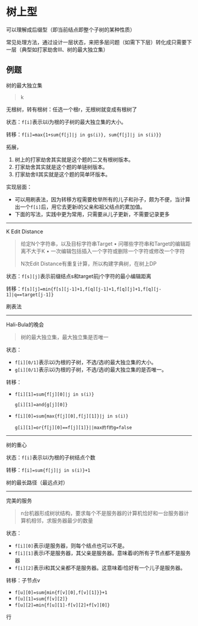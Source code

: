 # 树上型

可以理解成后缀型（即当前结点即整个子树的某种性质）

常见处理方法，通过设计一层状态，来把多层问题（如需下下层）转化成只需要下一层（典型如打家劫舍III、树的最大独立集）

## 例题

树的最大独立集

> k

无根树，转有根树：任选一个根r，无根树就变成有根树了

状态：`f[i]`表示以i为根的子树的最大独立集的大小。

转移：`f[i]=max{1+sum{f[j]|j in gs(i)}, sum{f[j]|j in s(i)}}`

拓展，

1. 树上的打家劫舍其实就是这个题的二叉有根树版本。
2. 打家劫舍其实就是这个题的单链树版本。
3. 打家劫舍II其实就是这个题的简单环版本。

实现层面：

- 可以用刷表法，因为转移方程需要枚举所有的儿子和孙子，颇为不便，当计算出一个`f[i]`后，用它去更新i的父亲和祖父结点的累加值。
- 下面的写法，实践中更为常用，只需要从儿子更新，不需要记录更多

---

K Edit Distance

> 给定N个字符串，以及目标字符串Target
>  • 问哪些字符串和Target的编辑距离不大于K
>  • 一次编辑包括插入一个字符或删除一个字符或修改一个字符
>
> N次Edit Distance有重复计算，所以构建字典树，在树上DP

状态：`f[s][j]`表示前缀结点s和target前j个字符的最小编辑距离

转移：`f[s][j]=min{f[s][j-1]+1,f[q][j-1]+1,f[q][j]+1,f[q][j-1]|q==target[j-1]}`

刷表法

---

Hali-Bula的晚会

> 树的最大独立集，最大独立集是否唯一

状态：

- `f[i][0/1]`表示以i为根的子树，不选/选i的最大独立集的大小。
- `g[i][0/1]`表示以i为根的子树，不选/选i的最大独立集的是否唯一。

转移：

- `f[i][1]=sum{f[j][0]|j in s(i)}`

  `g[i][1]=and{g[j][0]}`

- `f[i][0]=sum{max{f[j][0],f[j][1]}|j in s(i)}`

  `g[i][1]=or{f[j][0]==f[j][1]}||max的f的g=false`

---

树的重心

状态：`f[i]`表示以i为根的子树结点个数

转移：`f[i]=sum{f[j]|j in s(i)}+1`

树的最长路径（最远点对）

---

完美的服务

> n台机器形成树状结构，要求每个不是服务器的计算机恰好和一台服务器计算机相邻，求服务器最少的数量

状态：

- `f[i][0]`表示i是服务器，则每个结点也可以不是。
- `f[i][1]`表示i不是服务器，其父亲是服务器。意味着i的所有子节点都不是服务器
- `f[i][2]`表示i和其父亲都不是服务器。这意味着i恰好有一个儿子是服务器。

转移：子节点v

- `f[u][0]=sum{min{f[v][0],f[v][1]}}+1`
- `f[u][1]=sum{f[v][2]}`
- `f[u][2]=min{f[u][1]-f[v][2]+f[v][0]}`

行